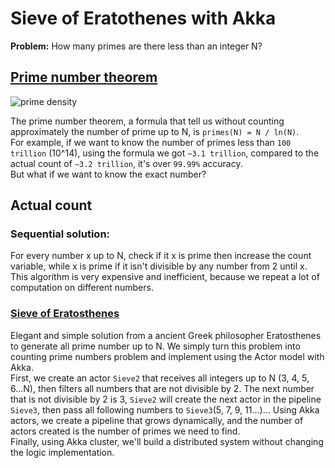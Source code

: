 # Sieve of Eratothenes with Akka

**Problem:** How many primes are there less than an integer N?

## [Prime number theorem](https://www.khanacademy.org/computing/computer-science/cryptography/comp-number-theory/v/prime-number-theorem-the-density-of-primes)
![prime density](http://img.youtube.com/vi/7jzCJJIc59E/0.jpg)  

The prime number theorem, a formula that tell us without counting approximately the number of prime up to N, is `primes(N) = N / ln(N)`.  
For example, if we want to know the number of primes less than `100 trillion` (10^14), using the formula we got `~3.1 trillion`, compared to the actual count of `~3.2 trillion`, it's over `99.99%` accuracy.  
But what if we want to know the exact number?

## Actual count
### Sequential solution: 
For every number x up to N, check if it x is prime then increase the count variable, while x is prime if it isn't divisible by any number from 2 until x.  
This algorithm is very expensive and inefficient, because we repeat a lot of computation on different numbers.

### [Sieve of Eratosthenes](https://www.khanacademy.org/computing/computer-science/cryptography/comp-number-theory/v/sieve-of-eratosthenes-prime-adventure-part-4)
Elegant and simple solution from a ancient Greek philosopher Eratosthenes to generate all prime number up to N.
We simply turn this problem into counting prime numbers problem and implement using the Actor model with Akka.  
First, we create an actor `Sieve2` that receives all integers up to N (3, 4, 5, 6...N), then filters all numbers that are not divisible by 2. The next number that is not divisible by 2 is 3, `Sieve2` will create the next actor in the pipeline `Sieve3`, then pass all following numbers to `Sieve3`(5, 7, 9, 11...)... Using Akka actors, we create a pipeline that grows dynamically, and the number of actors created is the number of primes we need to find.  
Finally, using Akka cluster, we'll build a distributed system without changing the logic implementation.

